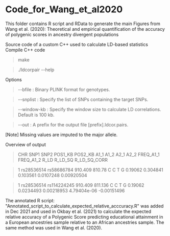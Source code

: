 # Code_for_Wang_et_al2020
This folder contains R script and RData to generate the main Figures from Wang et al. (2020): Theoretical and empirical quantification of the accuracy of polygenic scores in ancestry divergent populations

Source code of a custom C++ used to calculate LD-based statistics
Compile C++ code
> make

> ./ldcorpair --help

Options
> --bfile      : Binary PLINK format for genotypes.

> --snplist    : Specify the list of SNPs containing the target SNPs.

> --window-kb  : Specify the window size to calculate LD correlations. Default is 100 kb.

> --out        : A prefix for the output file [prefix].ldcor.pairs.

[Note] Missing values are imputed to the major allele.

Overview of output

> CHR	SNP1	SNP2	POS1_KB	POS2_KB	A1_1	A1_2	A2_1	A2_2	FREQ_A1_1	FREQ_A1_2	R_LD	R_LD_SQ	R_LD_SQ_CORR

> 1	rs28536514	rs58686784	910.409	810.78	C	C	T	G	0.19062	0.304841	0.103561	0.0107248	0.00920504

> 1	rs28536514	rs114224245	910.409	811.136	C	C	T	G	0.19062	0.0234493	0.00218953	4.79404e-06	-0.00151496


The annotated R script: "Annotated_script_to_calculate_expected_relative_acccuracy.R" was added in Dec 2021 and used in Okbay et al. (2021) to calculate the expected relative accuracy of a Polygenic Score predicting educational attainment in a European ancestries sample relative to an African ancestries sample. The same method was used in Wang et al. (2020).
